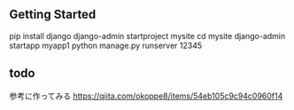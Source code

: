 ## Getting Started

pip install django
django-admin startproject mysite
cd mysite
django-admin startapp myapp1
python manage.py runserver 12345

## todo
参考に作ってみる
https://qiita.com/okoppe8/items/54eb105c9c94c0960f14